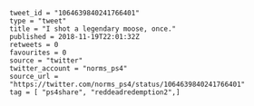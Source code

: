 ```
tweet_id = "1064639840241766401"
type = "tweet"
title = "I shot a legendary moose, once."
published = 2018-11-19T22:01:32Z
retweets = 0
favourites = 0
source = "twitter"
twitter_account = "norms_ps4"
source_url = "https://twitter.com/norms_ps4/status/1064639840241766401"
tag = [ "ps4share", "reddeadredemption2",]
```

<p class='image'><img src='https://mnf.m17s.net/2018/11/19/DsZcSrmWwAUi45T.jpg' alt=''></p>

